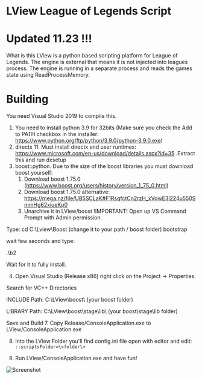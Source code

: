 # LView League of Legends Script 
# Updated 11.23 !!!
What is this
LView is a python based scripting platform for League of Legends. The engine is external that means it is not injected into leagues process. The engine is running in a separate process and reads the games state using ReadProcessMemory.

# Building

You need Visual Studio 2019 to compile this.
  1. You need to install python 3.9 for 32bits (Make sure you check the Add to PATH checkbox in the installer: https://www.python.org/ftp/python/3.9.0/python-3.9.0.exe)
  2. directx 11: Must install directx end user runtimes: https://www.microsoft.com/en-us/download/details.aspx?id=35 .Extract this and run dxsetup
  3. boost::python. Due to the size of the boost libraries you must download boost yourself:
      1. Download boost 1.75.0 (https://www.boost.org/users/history/version_1_75_0.html) 
      2. Download boost 1.75.0 alternative: https://mega.nz/file/UB5SCLaK#F1RsqfctCn2rzH_xVqwE3l224u550SmmHg62xiueKp0
      3. Unarchive it in LView/boost
  !IMPORTANT! 
  Open up VS Command Prompt with Admin permission.
  
  Type: cd C:\Lview\Boost (change it to your path / boost folder) bootstrap 
  
  wait few seconds and type: 
  
  .\b2
  
  Wait for it to fully install.
  
  
  
  
  4. Open Visual Studio (Release x86) right click on the Project -> Properties.
  
  Search for VC++ Directories
  
  INCLUDE Path: C:\LView\boost\ (your boost folder)
  
  LIBRARY Path: C:\LView\boost\stage\lib\ (your boost\stage\lib folder)
  
  Save and Build
  7. Copy Release/ConsoleApplication.exe to LView/ConsoleApplication.exe
 
  8. Into the LView Folder you'll find config.ini file open with editor and edit:  `::scriptsFolder=\<folder\>`
 
  9. Run LView/ConsoleApplication.exe and have fun!

  
![Screenshot](https://i.imgur.com/IK9SxKd.png)
